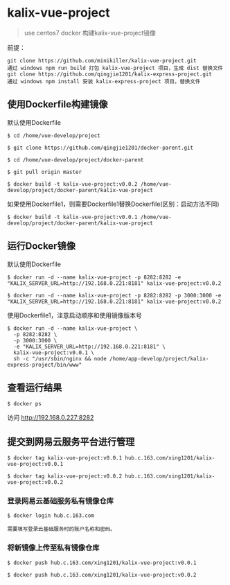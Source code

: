 # kalix-vue-project

> use centos7 docker 构建kalix-vue-project镜像

前提：

```
git clone https://github.com/minikiller/kalix-vue-project.git
通过 windows npm run build 打包 kalix-vue-project 项目，生成 dist 替换文件
git clone https://github.com/qingjie1201/kalix-express-project.git
通过 windows npm install 安装 kalix-express-project 项目，替换文件
```

## 使用Dockerfile构建镜像

默认使用Dockerfile
```
$ cd /home/vue-develop/project

$ git clone https://github.com/qingjie1201/docker-parent.git

$ cd /home/vue-develop/project/docker-parent

$ git pull origin master

$ docker build -t kalix-vue-project:v0.0.2 /home/vue-develop/project/docker-parent/kalix-vue-project
```

如果使用Dockerfile1，则需要Dockerfile1替换Dockerfile(区别：启动方法不同)
```
$ docker build -t kalix-vue-project:v0.0.1 /home/vue-develop/project/docker-parent/kalix-vue-project
```

## 运行Docker镜像

默认使用Dockerfile
```
$ docker run -d --name kalix-vue-project -p 8282:8282 -e "KALIX_SERVER_URL=http://192.168.0.221:8181" kalix-vue-project:v0.0.2

$ docker run -d --name kalix-vue-project -p 8282:8282 -p 3000:3000 -e "KALIX_SERVER_URL=http://192.168.0.221:8181" kalix-vue-project:v0.0.2
```

使用Dockerfile1，注意启动顺序和使用镜像版本号
```
$ docker run -d --name kalix-vue-project \
  -p 8282:8282 \
  -p 3000:3000 \
  -e "KALIX_SERVER_URL=http://192.168.0.221:8181" \
  kalix-vue-project:v0.0.1 \
  sh -c "/usr/sbin/nginx && node /home/app-develop/project/kalix-express-project/bin/www"
```

## 查看运行结果

```
$ docker ps
```

访问 http://192.168.0.227:8282


## 提交到网易云服务平台进行管理

```
$ docker tag kalix-vue-project:v0.0.1 hub.c.163.com/xing1201/kalix-vue-project:v0.0.1

$ docker tag kalix-vue-project:v0.0.2 hub.c.163.com/xing1201/kalix-vue-project:v0.0.2
```

### 登录网易云基础服务私有镜像仓库

```
$ docker login hub.c.163.com

需要填写登录云基础服务时的账户名称和密码。
```

### 将新镜像上传至私有镜像仓库

```
$ docker push hub.c.163.com/xing1201/kalix-vue-project:v0.0.1

$ docker push hub.c.163.com/xing1201/kalix-vue-project:v0.0.2
```
